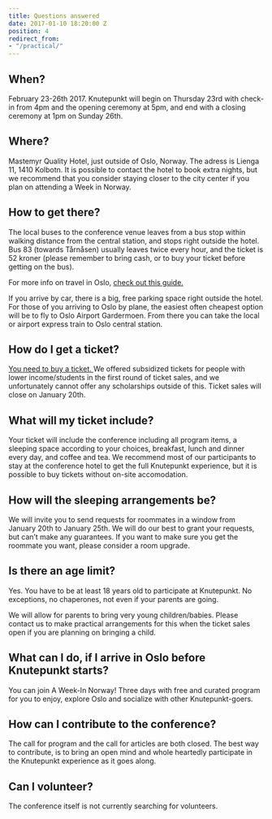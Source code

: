 ```yaml
---
title: Questions answered
date: 2017-01-10 18:20:00 Z
position: 4
redirect_from:
- "/practical/"
---
```


## When?
February 23-26th 2017. Knutepunkt will begin on Thursday 23rd with check-in from 4pm and the opening ceremony at 5pm, and end with a closing ceremony at 1pm on Sunday 26th.

## Where?
Mastemyr Quality Hotel, just outside of Oslo, Norway. The adress is Lienga 11, 1410 Kolbotn. It is possible to contact the hotel to book extra nights, but we recommend that you consider staying closer to the city center if you plan on attending a Week in Norway.

## How to get there?
The local buses to the conference venue leaves from a bus stop within walking distance from the central station, and stops right outside the hotel. Bus 83 (towards Tårnåsen) usually leaves twice every hour, and the ticket is 52 kroner (please remember to bring cash, or to buy your ticket before getting on the bus).

For more info on travel in Oslo, [check out this guide. ](http://knutepunkt.siteleaf.net/week/getting-around-in-oslo/)

If you arrive by car, there is a big, free parking space right outside the hotel. For those of you arriving to Oslo by plane, the easiest often cheapest option will be to fly to Oslo Airport Gardermoen. From there you can take the local or airport express train to Oslo central station.

## How do I get a ticket?
[You need to buy a ticket. ](http://knutepunkt.siteleaf.net/conference/tickets-and-payment/)We offered subsidized tickets for people with lower income/students in the first round of ticket sales, and we unfortunately cannot offer any scholarships outside of this. Ticket sales will close on January 20th.

## What will my ticket include?
Your ticket will include the conference including all program items, a sleeping space according to your choices, breakfast, lunch and dinner every day, and coffee and tea. We recommend most of our participants to stay at the conference hotel to get the full Knutepunkt experience, but it is possible to buy tickets without on-site accomodation.

## How will the sleeping arrangements be?
We will invite you to send requests for roommates in a window from January 20th to January 25th. We will do our best to grant your requests, but can’t make any guarantees. If you want to make sure you get the roommate you want, please consider a room upgrade.

## Is there an age limit?
Yes. You have to be at least 18 years old to participate at Knutepunkt. No exceptions, no chaperones, not even if your parents are going.

We will allow for parents to bring very young children/babies. Please contact us to make practical arrangements for this when the ticket sales open if you are planning on bringing a child.

## What can I do, if I arrive in Oslo before Knutepunkt starts?
You can join A Week-In Norway! Three days with free and curated program for you to enjoy, explore Oslo and socialize with other Knutepunkt-goers.

## How can I contribute to the conference?
The call for program and the call for articles are both closed. The best way to contribute, is to bring an open mind and whole heartedly participate in the Knutepunkt experience as it goes along.

## Can I volunteer?
The conference itself is not currently searching for volunteers.
